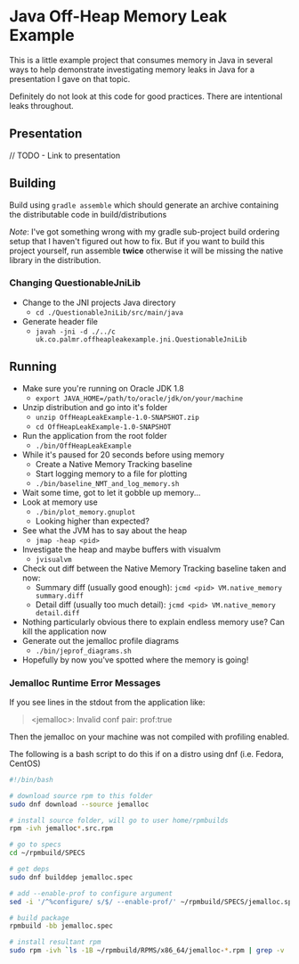 # Java Off-Heap Memory Leak Example

This is a little example project that consumes memory in Java in several ways to help demonstrate investigating memory 
leaks in Java for a presentation I gave on that topic.

Definitely do not look at this code for good practices. There are intentional leaks throughout.

## Presentation

// TODO - Link to presentation

## Building

Build using `gradle assemble` which should generate an archive containing the distributable code in build/distributions

 *Note*: I've got something wrong with my gradle sub-project build ordering setup that I haven't figured out how to fix.
 But if you want to build this project yourself, run assemble **twice** otherwise it will be missing the native library 
 in the distribution.

### Changing QuestionableJniLib

  - Change to the JNI projects Java directory
    - `cd ./QuestionableJniLib/src/main/java`
  - Generate header file
    - `javah -jni -d ./../c uk.co.palmr.offheapleakexample.jni.QuestionableJniLib`

## Running

  - Make sure you're running on Oracle JDK 1.8
    - `export JAVA_HOME=/path/to/oracle/jdk/on/your/machine`
  - Unzip distribution and go into it's folder
    - `unzip OffHeapLeakExample-1.0-SNAPSHOT.zip`
    - `cd OffHeapLeakExample-1.0-SNAPSHOT`
  - Run the application from the root folder
    - `./bin/OffHeapLeakExample`
  - While it's paused for 20 seconds before using memory
    - Create a Native Memory Tracking baseline
    - Start logging memory to a file for plotting
    - `./bin/baseline_NMT_and_log_memory.sh`
  - Wait some time, got to let it gobble up memory...
  - Look at memory use
    - `./bin/plot_memory.gnuplot`
    - Looking higher than expected?
  - See what the JVM has to say about the heap
    - `jmap -heap <pid>`
  - Investigate the heap and maybe buffers with visualvm
    - `jvisualvm`
  - Check out diff between the Native Memory Tracking baseline taken and now: 
    - Summary diff (usually good enough): `jcmd <pid> VM.native_memory summary.diff`
    - Detail diff (usually too much detail): `jcmd <pid> VM.native_memory detail.diff`
  - Nothing particularly obvious there to explain endless memory use? Can kill the application now
  - Generate out the jemalloc profile diagrams
    - `./bin/jeprof_diagrams.sh`
  - Hopefully by now you've spotted where the memory is going!

### Jemalloc Runtime Error Messages

If you see lines in the stdout from the application like:

 > \<jemalloc>: Invalid conf pair: prof:true

Then the jemalloc on your machine was not compiled with profiling enabled.

The following is a bash script to do this if on a distro using dnf (i.e. Fedora, CentOS)

```bash
#!/bin/bash

# download source rpm to this folder
sudo dnf download --source jemalloc

# install source folder, will go to user home/rpmbuilds
rpm -ivh jemalloc*.src.rpm

# go to specs
cd ~/rpmbuild/SPECS

# get deps
sudo dnf builddep jemalloc.spec

# add --enable-prof to configure argument
sed -i '/^%configure/ s/$/ --enable-prof/' ~/rpmbuild/SPECS/jemalloc.spec

# build package
rpmbuild -bb jemalloc.spec

# install resultant rpm
sudo rpm -ivh `ls -1B ~/rpmbuild/RPMS/x86_64/jemalloc-*.rpm | grep -v 'dev\|debug'`
```
